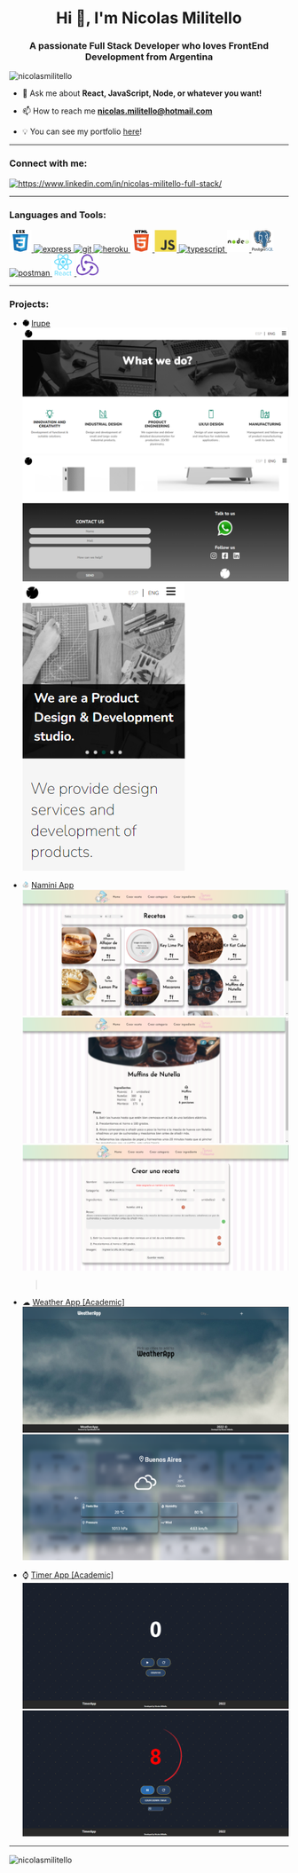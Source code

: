 <h1 align="center">Hi 👋, I'm Nicolas Militello</h1>
<h3 align="center">A passionate Full Stack Developer who loves FrontEnd Development from Argentina</h3>

<p align="left"> <img src="https://komarev.com/ghpvc/?username=nicolasmilitello&label=Profile%20views&color=0e75b6&style=flat" alt="nicolasmilitello" /> </p>

- 💬 Ask me about **React, JavaScript, Node, or whatever you want!**

- 📫 How to reach me **nicolas.militello@hotmail.com**

- 💡 You can see my portfolio <a href="https://portfolio-nicolasmilitello.vercel.app/" target="_blank" rel="noreferrer">here</a>!

---

<h3 align="left">Connect with me:</h3>
<p align="left">
<a href="https://linkedin.com/in/nicolas-militello-full-stack/" target="blank"><img align="center" src="https://raw.githubusercontent.com/rahuldkjain/github-profile-readme-generator/master/src/images/icons/Social/linked-in-alt.svg" alt="https://www.linkedin.com/in/nicolas-militello-full-stack/" height="30" width="40" /></a>
</p>

---

<h3 align="left">Languages and Tools:</h3>
<p align="left"> <a href="https://www.w3schools.com/css/" target="_blank" rel="noreferrer"> <img src="https://raw.githubusercontent.com/devicons/devicon/master/icons/css3/css3-original-wordmark.svg" alt="css3" width="40" height="40"/> </a> <a href="https://expressjs.com" target="_blank" rel="noreferrer"> <img src="https://upload.wikimedia.org/wikipedia/commons/6/64/Expressjs.png" alt="express" height="40"/> </a> <a href="https://git-scm.com/" target="_blank" rel="noreferrer"> <img src="https://www.vectorlogo.zone/logos/git-scm/git-scm-icon.svg" alt="git" width="40" height="40"/> </a> <a href="https://heroku.com" target="_blank" rel="noreferrer"> <img src="https://www.vectorlogo.zone/logos/heroku/heroku-icon.svg" alt="heroku" width="40" height="40"/> </a> <a href="https://www.w3.org/html/" target="_blank" rel="noreferrer"> <img src="https://raw.githubusercontent.com/devicons/devicon/master/icons/html5/html5-original-wordmark.svg" alt="html5" width="40" height="40"/> </a> <a href="https://developer.mozilla.org/en-US/docs/Web/JavaScript" target="_blank" rel="noreferrer"> <img src="https://raw.githubusercontent.com/devicons/devicon/master/icons/javascript/javascript-original.svg" alt="javascript" width="40" height="40"/> </a> <a href="https://nodejs.org" target="_blank" rel="noreferrer"> <a href="https://www.typescriptlang.org/" target="_blank" rel="noreferrer"> <img src="https://upload.wikimedia.org/wikipedia/commons/thumb/4/4c/Typescript_logo_2020.svg/1024px-Typescript_logo_2020.svg.png" alt="typescript" width="40" height="40"/> </a> <a href="https://nodejs.org" target="_blank" rel="noreferrer"> <img src="https://raw.githubusercontent.com/devicons/devicon/master/icons/nodejs/nodejs-original-wordmark.svg" alt="nodejs" width="40" height="40"/> </a> <a href="https://www.postgresql.org" target="_blank" rel="noreferrer"> <img src="https://raw.githubusercontent.com/devicons/devicon/master/icons/postgresql/postgresql-original-wordmark.svg" alt="postgresql" width="40" height="40"/> </a> <a href="https://postman.com" target="_blank" rel="noreferrer"> <img src="https://www.vectorlogo.zone/logos/getpostman/getpostman-icon.svg" alt="postman" width="40" height="40"/> </a> <a href="https://reactjs.org/" target="_blank" rel="noreferrer"> <img src="https://raw.githubusercontent.com/devicons/devicon/master/icons/react/react-original-wordmark.svg" alt="react" width="40" height="40"/> </a> <a href="https://redux.js.org" target="_blank" rel="noreferrer"> <img src="https://raw.githubusercontent.com/devicons/devicon/master/icons/redux/redux-original.svg" alt="redux" width="40" height="40"/></a> </p>

---

<h3 align="left">Projects:</h3>

- <img src="./img/IrupeLogo.png" alt="IrupeLogoProject" width="12" height="12"/> <a href="https://www.irupeid.com/" target="_blank" rel="noreferrer">Irupe </a> </br>
  <img src="./img/Screenshot_Irupe_01.png" alt="IrupeProject" width="500" height="227"/></br>
  <img src="./img/Screenshot_Irupe_02.png" alt="IrupeProject" width="500" height="227"/></br>
  <img src="./img/Screenshot_Mobile_Irupe_01.png" alt="IrupeMobileProject" width="293" height="519"/></br>

- <img src="./img/logo.png" alt="NaminiAppLogoProject" width="12" height="12"/> <a href="https://namini-app-nicolas-militello.vercel.app" target="_blank" rel="noreferrer">Namini App </a> </br>
  <img src="./img/Screenshot_Namini_01.png" alt="IrupeProject" width="500" height="227"/></br>
  <img src="./img/Screenshot_Namini_02.png" alt="IrupeProject" width="500" height="227"/></br>
  <img src="./img/Screenshot_Namini_03.png" alt="IrupeProject" width="500" height="227"/></br>

  > </br>

- ☁ <a href="https://weatherapp-nicolas-militello.vercel.app/" target="_blank" rel="noreferrer">Weather App [Academic] </a></br>
  <img src="./img/Screenshot_Weather_01.png" alt="WeatherAppProject" width="500" height="227"/></br>
  <img src="./img/Screenshot_Weather_02.png" alt="WeatherAppProject" width="500" height="227"/></br>

- ⌚ <a href="https://timer-nicolas-militello.vercel.app/" target="_blank" rel="noreferrer">Timer App [Academic] </a></br>
  <img src="./img/Screenshot_Timer_01.png" alt="TimerAppProject" width="500" height="227"/></br>
  <img src="./img/Screenshot_Timer_02.png" alt="TimerAppProject" width="500" height="227"/></br>

---

<p><img align="center" src="https://github-readme-stats.vercel.app/api/top-langs?username=nicolasmilitello&show_icons=true&locale=en&layout=compact" alt="nicolasmilitello" /></p>

